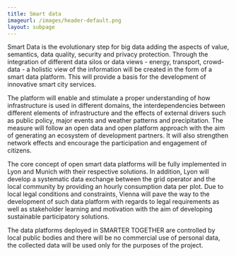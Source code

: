 ```yaml
---
title: Smart data
imageurl: /images/header-default.png
layout: subpage
---
```

Smart Data is the evolutionary step for big data adding the aspects of value, semantics, data quality, security and privacy protection. Through the integration of different data silos or data views - energy, transport, crowd-data - a holistic view of the information will be created in the form of a smart data platform. This will provide a basis for the development of innovative smart city services.

The platform will enable and stimulate a proper understanding of how infrastructure is used in different domains, the interdependencies between different elements of infrastructure and the effects of external drivers such as public policy, major events and weather patterns and precipitation. The measure will follow an open data and open platform approach with the aim of generating an ecosystem of development partners. It will also strengthen network effects and encourage the participation and engagement of citizens.

The core concept of open smart data platforms will be fully implemented in Lyon and Munich with their respective solutions. In addition, Lyon will develop a systematic data exchange between the grid operator and the local community by providing an hourly consumption data per plot. Due to local legal conditions and constraints, Vienna will pave the way to the development of such data platform with regards to legal requirements as well as stakeholder learning and motivation with the aim of developing sustainable participatory solutions.

The data platforms deployed in SMARTER TOGETHER are controlled by local public bodies and there will be no commercial use of personal data, the collected data will be used only for the purposes of the project.
